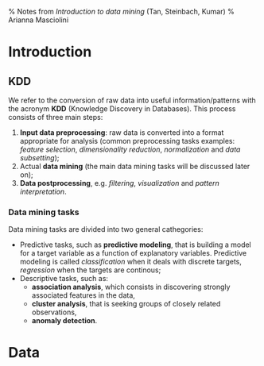 % Notes from _Introduction to data mining_ (Tan, Steinbach, Kumar)
% Arianna Masciolini

# Introduction

## KDD

We refer to the conversion of raw data into useful information/patterns with the acronym __KDD__ (Knowledge Discovery in Databases).
This process consists of three main steps:
1. __Input data preprocessing__: raw data is converted into a format appropriate for analysis (common preprocessing tasks examples: _feature selection_, _dimensionality reduction_, _normalization_ and _data subsetting_); 
2. Actual __data mining__ (the main data mining tasks will be discussed later on);
3. __Data postprocessing__, e.g. _filtering_, _visualization_ and _pattern interpretation_.

### Data mining tasks
Data mining tasks are divided into two general cathegories:
- Predictive tasks, such as __predictive modeling__, that is building a model for a target variable as a function of explanatory variables. Predictive modeling is called _classification_ when it deals with discrete targets, _regression_ when the targets are continous;
- Descriptive tasks, such as:
  - __association analysis__, which consists in discovering strongly associated features in the data,
  - __cluster analysis__, that is seeking groups of closely related observations,
  - __anomaly detection__.

# Data

